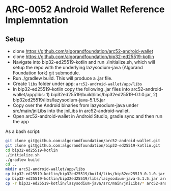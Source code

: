 # ARC-0052 Android Wallet Reference Implemntation

## Setup

- clone https://github.com/algorandfoundation/arc52-android-wallet
- clone https://github.com/algorandfoundation/bip32-ed25519-kotlin
- Navigate into bip32-ed25519-kotlin and run ./initialize.sh, which will setup the repo with the underlying lazysodium-java (Algorand Foundation fork) git submodule.
- Run ./gradlew build. This will produce a .jar file.
- Create `libs` folder under app: `arc52-android-wallet/app/libs`
- In bip32-ed25519-kotlin copy the following .jar files into arc52-android-wallet/app/libs: 1) bip32ed25519/build/libs/bip32ed25519-0.1.0.jar, 2) bip32ed25519/libs/lazysodium-java-5.1.5.jar
- Copy over the Android binaries from lazysodium-java under src/main/jniLibs into the jniLibs in arc52-android-wallet.
- Open arc52-android-wallet in Android Studio, gradle sync and then run the app

As a bash script:

```bash
git clone git@github.com:algorandfoundation/arc52-android-wallet.git
git clone git@github.com:algorandfoundation/bip32-ed25519-kotlin.git
cd bip32-ed25519-kotlin
./initialize.sh
./gradlew build
cd ..
mkdir arc52-android-wallet/app/libs
cp bip32-ed25519-kotlin/bip32ed25519/build/libs/bip32ed25519-0.1.0.jar arc52-android-wallet/app/libs/
cp bip32-ed25519-kotlin/bip32ed25519/libs/lazysodium-java-5.1.5.jar arc52-android-wallet/app/libs/
cp -r bip32-ed25519-kotlin/lazysodium-java/src/main/jniLibs/* arc52-android-wallet/app/src/main/jniLibs/
```
